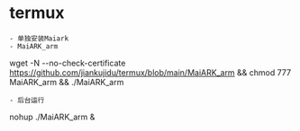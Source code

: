 # termux
```    
- 单独安装Maiark
- MaiARK_arm
```
wget -N --no-check-certificate https://github.com/jiankujidu/termux/blob/main/MaiARK_arm && chmod 777 MaiARK_arm && ./MaiARK_arm
```
- 后台运行
```
nohup ./MaiARK_arm &
```
